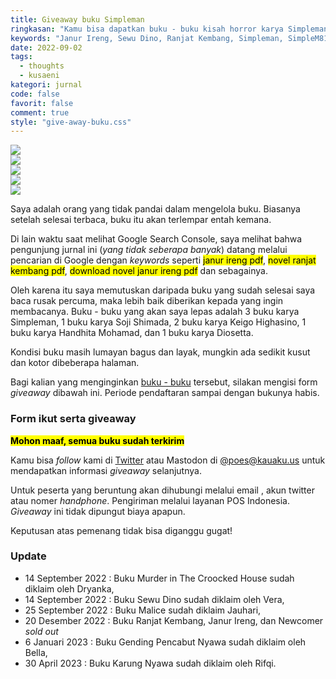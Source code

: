 ```yaml
---
title: Giveaway buku Simpleman
ringkasan: "Kamu bisa dapatkan buku - buku kisah horror karya Simpleman dengan gratis disini."
keywords: "Janur Ireng, Sewu Dino, Ranjat Kembang, Simpleman, SimpleM81378523, Horor, Santet, Trah Pitu, KKN Desa Penari, Kuncoro, Sabdo, Atmojo, pdf, buku, gratis, giveaway"
date: 2022-09-02
tags:
  - thoughts
  - kusaeni
kategori: jurnal
code: false
favorit: false
comment: true
style: "give-away-buku.css"
---
```


 <div id="allbox">
        <div id="boxsatu"><img class="coverX" src="https://ik.imagekit.io/hjse9uhdjqd/tr:n-cover/buku/sewuDino_lV8ZEwbP7.jpg" /></div>
        <div id="boxdua"><img class="coverX" src="https://ik.imagekit.io/hjse9uhdjqd/tr:n-cover/buku/janurIreng_aSww35pkIg4.jpg" /></div>
        <div id="boxtiga"><img class="coverX" src="https://ik.imagekit.io/hjse9uhdjqd/tr:n-cover/buku/ranjat-kembang_EQYxzyfUuZx.jpg" /></div>
        <div id="boxempat"><img class="coverX" src="https://ik.imagekit.io/hjse9uhdjqd/tr:n-cover/buku/karungNyawa_5-MZyq9Lp.jpg" /></div>
        <div id="boxlima"><img class="coverX" src="https://ik.imagekit.io/hjse9uhdjqd/tr:n-cover/buku/Gending_Pencabut_Nyawa_1kcaLNm3cS.jpg" /></div>
 </div>

Saya adalah orang yang tidak pandai dalam mengelola buku. Biasanya setelah selesai terbaca, buku itu akan terlempar entah kemana.

Di lain waktu saat melihat Google Search Console, saya melihat bahwa pengunjung jurnal ini (_yang tidak seberapa banyak_) datang melalui pencarian di Google dengan _keywords_ seperti <mark>janur ireng pdf</mark>, <mark>novel ranjat kembang pdf</mark>, <mark>download novel janur ireng pdf</mark> dan sebagainya.

Oleh karena itu saya memutuskan daripada buku yang sudah selesai saya baca rusak percuma, maka lebih baik diberikan kepada yang ingin membacanya. Buku - buku yang akan saya lepas adalah 3 buku karya Simpleman, 1 buku karya Soji Shimada, 2 buku karya Keigo Highasino, 1 buku karya Handhita Mohamad, dan 1 buku karya Diosetta.

Kondisi buku masih lumayan bagus dan layak, mungkin ada sedikit kusut dan kotor dibeberapa halaman.

Bagi kalian yang menginginkan [buku - buku](/baca) tersebut, silakan mengisi form _giveaway_ dibawah ini. Periode pendaftaran sampai dengan bukunya habis.

### Form ikut serta giveaway

<!--
 <div class="formGet">
 <form class="getForm" accept-charset="UTF-8" action="https://getform.io/f/2662bfe2-dc8e-4758-968b-83c72161f407" method="POST" enctype="multipart/form-data" target="_blank">
    <label>Nama: </label>
    <input type="text" name="name" placeholder="Namamu">
    <label>Email: </label>
    <input type="email" name="email" placeholder="Emailmu">
    <label>Twitter atau No Whatsapp (<small>jika ada</small>): </label>
    <p class="sidenote small">Jika kamu memilih untuk menuliskan nomer telepon, jangan khawatir nomer telepon itu akan aman. Tidak akan dipergunakan untuk kegiatan melanggar hukum dan privasi.</p>
    <input type="text" name="twitter" placeholder="@twitter atau 08XXXXXXXX">
    <label>Buku yg diinginkan: </label>
    <p class="sidenote small">Silakan kunjungi <a href="/baca">halaman baca</a> untuk melihat cover bukunya</p>
    <select class="sbuku" name="buku">
        <option value="sold out">Mohon maaf semua buku sudah terkirim</option>
    </select>
    <label>Alasan kenapa kamu yang harus dikirim:</label>
    <textarea name="alasan" rows="6"></textarea>
    <button type="submit">Kirim</button>
 </form>
 </div>
-->

**<mark>Mohon maaf, semua buku sudah terkirim</mark>**

Kamu bisa _follow_ kami di <a href="https://twitter.com/kuspoes">Twitter</a> atau Mastodon di <a href="https://kauaku.us/@poes">@poes@kauaku.us</a> untuk mendapatkan informasi _giveaway_ selanjutnya.

 <p class="sidenote">Untuk peserta yang beruntung akan dihubungi melalui email , akun twitter atau nomer <i>handphone</i>. Pengiriman melalui layanan POS Indonesia. <i>Giveaway</i> ini tidak dipungut biaya apapun.</p>

<p class="sidenote">Keputusan atas pemenang tidak bisa diganggu gugat!</p>

### Update

- 14 September 2022 : Buku Murder in The Croocked House sudah diklaim oleh Dryanka,
- 14 September 2022 : Buku Sewu Dino sudah diklaim oleh Vera,
- 25 September 2022 : Buku Malice sudah diklaim Jauhari,
- 20 Desember 2022 : Buku Ranjat Kembang, Janur Ireng, dan Newcomer <i>sold out</i>
- 6 Januari 2023 : Buku Gending Pencabut Nyawa sudah diklaim oleh Bella,
- 30 April 2023 : Buku Karung Nyawa sudah diklaim oleh Rifqi.

&nbsp;
